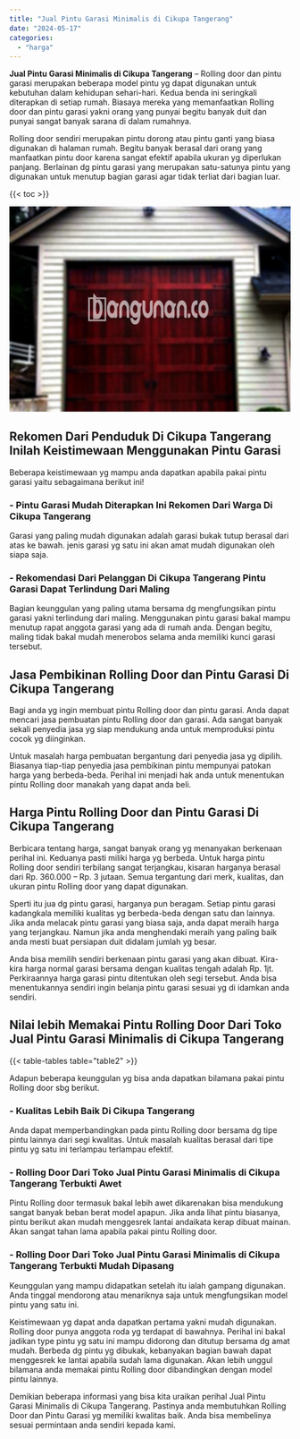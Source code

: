 ```yaml
---
title: "Jual Pintu Garasi Minimalis di Cikupa Tangerang"
date: "2024-05-17"
categories: 
  - "harga"
---
```


**Jual Pintu Garasi Minimalis di Cikupa Tangerang** – Rolling door dan pintu garasi merupakan beberapa model pintu yg dapat digunakan untuk kebutuhan dalam kehidupan sehari-hari. Kedua benda ini seringkali diterapkan di setiap rumah. Biasaya mereka yang memanfaatkan Rolling door dan pintu garasi yakni orang yang punyai begitu banyak duit dan punyai sangat banyak sarana di dalam rumahnya.

Rolling door sendiri merupakan pintu dorong atau pintu ganti yang biasa digunakan di halaman rumah. Begitu banyak berasal dari orang yang manfaatkan pintu door karena sangat efektif apabila ukuran yg diperlukan panjang. Berlainan dg pintu garasi yang merupakan satu-satunya pintu yang digunakan untuk menutup bagian garasi agar tidak terliat dari bagian luar.

{{< toc >}}

![Jual Pintu Garasi Minimalis di Cikupa Tangerang](/images/pintu-garasi-32.png)

## Rekomen Dari Penduduk Di Cikupa Tangerang Inilah Keistimewaan Menggunakan Pintu Garasi

Beberapa keistimewaan yg mampu anda dapatkan apabila pakai pintu garasi yaitu sebagaimana berikut ini!

### \- Pintu Garasi Mudah Diterapkan Ini Rekomen Dari Warga Di Cikupa Tangerang

Garasi yang paling mudah digunakan adalah garasi bukak tutup berasal dari atas ke bawah. jenis garasi yg satu ini akan amat mudah digunakan oleh siapa saja.

### \- Rekomendasi Dari Pelanggan Di Cikupa Tangerang Pintu Garasi Dapat Terlindung Dari Maling

Bagian keunggulan yang paling utama bersama dg mengfungsikan pintu garasi yakni terlindung dari maling. Menggunakan pintu garasi bakal mampu menutup rapat anggota garasi yang ada di rumah anda. Dengan begitu, maling tidak bakal mudah menerobos selama anda memiliki kunci garasi tersebut.

## Jasa Pembikinan Rolling Door dan Pintu Garasi Di Cikupa Tangerang

Bagi anda yg ingin membuat pintu Rolling door dan pintu garasi. Anda dapat mencari jasa pembuatan pintu Rolling door dan garasi. Ada sangat banyak sekali penyedia jasa yg siap mendukung anda untuk memproduksi pintu cocok yg diinginkan.

Untuk masalah harga pembuatan bergantung dari penyedia jasa yg dipilih. Biasanya tiap-tiap penyedia jasa pembikinan pintu mempunyai patokan harga yang berbeda-beda. Perihal ini menjadi hak anda untuk menentukan pintu Rolling door manakah yang dapat anda beli.

## Harga Pintu Rolling Door dan Pintu Garasi Di Cikupa Tangerang

Berbicara tentang harga, sangat banyak orang yg menanyakan berkenaan perihal ini. Keduanya pasti miliki harga yg berbeda. Untuk harga pintu Rolling door sendiri terbilang sangat terjangkau, kisaran harganya berasal dari Rp. 360.000 – Rp. 3 jutaan. Semua tergantung dari merk, kualitas, dan ukuran pintu Rolling door yang dapat digunakan.

Sperti itu jua dg pintu garasi, harganya pun beragam. Setiap pintu garasi kadangkala memiliki kualitas yg berbeda-beda dengan satu dan lainnya. Jika anda melacak pintu garasi yang biasa saja, anda dapat meraih harga yang terjangkau. Namun jika anda menghendaki meraih yang paling baik anda mesti buat persiapan duit didalam jumlah yg besar.

Anda bisa memilih sendiri berkenaan pintu garasi yang akan dibuat. Kira-kira harga normal garasi bersama dengan kualitas tengah adalah Rp. 1jt. Perkiraannya harga garasi pintu ditentukan oleh segi tersebut. Anda bisa menentukannya sendiri ingin belanja pintu garasi sesuai yg di idamkan anda sendiri.

## Nilai lebih Memakai Pintu Rolling Door Dari Toko Jual Pintu Garasi Minimalis di Cikupa Tangerang

{{< table-tables table="table2" >}}

Adapun beberapa keunggulan yg bisa anda dapatkan bilamana pakai pintu Rolling door sbg berikut.

### \- Kualitas Lebih Baik Di Cikupa Tangerang

Anda dapat memperbandingkan pada pintu Rolling door bersama dg tipe pintu lainnya dari segi kwalitas. Untuk masalah kualitas berasal dari tipe pintu yg satu ini terlampau terlampau efektif.

### \- Rolling Door Dari Toko Jual Pintu Garasi Minimalis di Cikupa Tangerang Terbukti Awet

Pintu Rolling door termasuk bakal lebih awet dikarenakan bisa mendukung sangat banyak beban berat model apapun. Jika anda lihat pintu biasanya, pintu berikut akan mudah menggesrek lantai andaikata kerap dibuat mainan. Akan sangat tahan lama apabila pakai pintu Rolling door.

### \- Rolling Door Dari Toko Jual Pintu Garasi Minimalis di Cikupa Tangerang Terbukti Mudah Dipasang

Keunggulan yang mampu didapatkan setelah itu ialah gampang digunakan. Anda tinggal mendorong atau menariknya saja untuk mengfungsikan model pintu yang satu ini.

Keistimewaan yg dapat anda dapatkan pertama yakni mudah digunakan. Rolling door punya anggota roda yg terdapat di bawahnya. Perihal ini bakal jadikan type pintu yg satu ini mampu didorong dan ditutup bersama dg amat mudah. Berbeda dg pintu yg dibukak, kebanyakan bagian bawah dapat menggesrek ke lantai apabila sudah lama digunakan. Akan lebih unggul bilamana anda memakai pintu Rolling door dibandingkan dengan model pintu lainnya.

Demikian beberapa informasi yang bisa kita uraikan perihal Jual Pintu Garasi Minimalis di Cikupa Tangerang. Pastinya anda membutuhkan Rolling Door dan Pintu Garasi yg memiliki kwalitas baik. Anda bisa membelinya sesuai permintaan anda sendiri kepada kami.
